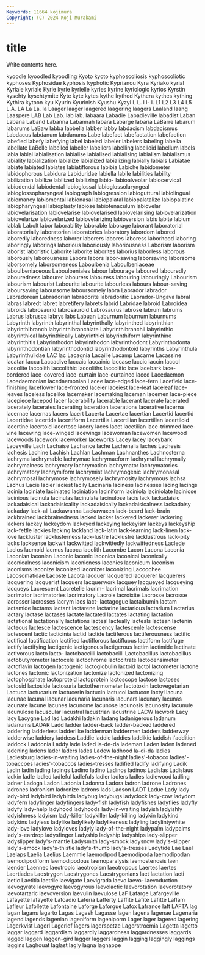 ```yaml
---
Keywords: 11664 kojimura
Copyright: (C) 2024 Koji Murakami
---
```


# title

Write contents here.



 kyoodle kyoodled kyoodling Kyoto kyoto
kyphoscoliosis kyphoscoliotic kyphoses Kyphosidae kyphosis kyphotic Kyprianou Kyra Kyriako kyrial
Kyriale kyriale Kyrie kyrie kyrielle kyries kyrine kyriologic kyrios Kyrstin
kyschty kyschtymite Kyte kyte kytes kythe kythed Kythera kythes kything
Kythira kytoon kyu Kyurin Kyurinish Kyushu Kyzyl L L. l
l- l. L1 L2 L3 L4 L5 L.A. LA La
La. la Laager laager laagered laagering laagers Laaland laang Laaspere
LAB Lab Lab. lab lab. labaara Labadie Labadieville labadist Laban
Labana Laband Labanna Labannah labara Labarge labaria LaBarre labarum labarums
LaBaw labba labbella labber labby labdacism labdacismus Labdacus labdanum labdanums
Labe labefact labefactation labefaction labefied labefy labefying label labeled labeler
labelers labeling labella labellate LaBelle labelled labeller labellers labelling labelloid
labellum labels labia labial labialisation labialise labialised labialising labialism labialismus
labiality labialization labialize labialized labializing labially labials Labiatae labiate labiated
labiates labiatiflorous labibia Labiche labidometer labidophorous Labidura Labiduridae labiella labile
labilities lability labilization labilize labilized labilizing labio- labioalveolar labiocervical labiodendal
labiodental labioglossal labioglossolaryngeal labioglossopharyngeal labiograph labiogression labioguttural labiolingual labiomancy labiomental
labionasal labiopalatal labiopalatalize labiopalatine labiopharyngeal labioplasty labiose labiotenaculum labiovelar labiovelarisation
labiovelarise labiovelarised labiovelarising labiovelarization labiovelarize labiovelarized labiovelarizing labioversion labis labite
labium lablab Labolt labor laborability laborable laborage laborant laboratorial laboratorially
laboratorian laboratories laboratory labordom labored laboredly laboredness laborer laborers labores
laboress laborhood laboring laboringly laborings laborious laboriously laboriousness Laborism laborism
laborist laboristic Laborite laborite laborites laborius laborless laborous laborously laborousness
Labors labors labor-saving laborsaving laborsome laborsomely laborsomeness Laboulbenia Laboulbeniaceae laboulbeniaceous
Laboulbeniales labour labourage laboured labouredly labouredness labourer labourers labouress labouring
labouringly Labourism labourism labourist Labourite labourite labourless labours labour-saving laboursaving
laboursome laboursomely labra Labrador labrador Labradorean Labradorian labradorite labradoritic Labrador-Ungava
labral labras labredt labret labretifery labrets labrid Labridae labroid Labroidea
labroids labrosaurid labrosauroid Labrosaurus labrose labrum labrums Labrus labrusca labrys
labs Labuan Laburnum laburnum laburnums Labyrinth labyrinth labyrinthal labyrinthally labyrinthed
labyrinthian labyrinthibranch labyrinthibranchiate Labyrinthibranchii labyrinthic labyrinthical labyrinthically Labyrinthici labyrinthiform labyrinthine
labyrinthitis Labyrinthodon labyrinthodon labyrinthodont Labyrinthodonta labyrinthodontian labyrinthodontid labyrinthodontoid labyrinths Labyrinthula
Labyrinthulidae LAC lac Lacagnia Lacaille Lacamp Lacarne Lacassine lacatan lacca
Laccadive laccaic laccainic laccase laccic laccin laccol laccolite laccolith laccolithic
laccoliths laccolitic lace lacebark lace-bordered lace-covered lace-curtain lace-curtained laced Lacedaemon
Lacedaemonian lacedaemonian Lacee lace-edged lace-fern Lacefield lace-finishing laceflower lace-fronted laceier
laceiest lace-leaf laceleaf lace-leaves laceless lacelike lacemaker lacemaking laceman lacemen
lace-piece lacepiece lacepod lacer lacerability lacerable lacerant lacerate lacerated lacerately
lacerates lacerating laceration lacerations lacerative lacerna lacernae lacernas lacers lacert
Lacerta Lacertae lacertian Lacertid lacertid Lacertidae lacertids lacertiform Lacertilia Lacertilian
lacertilian lacertiloid lacertine lacertoid lacertose lacery laces lacet lacetilian lace-trimmed
lace-vine lacewing lace-winged lacewings lacewoman lacewomen lacewood lacewoods lacework laceworker
laceworks Lacey lacey laceybark Laceyville Lach Lachaise Lachance lache Lachenalia
laches Lachesis lachesis Lachine Lachish Lachlan Lachman Lachnanthes Lachnosterna lachryma
lachrymable lachrymae lachrymaeform lachrymal lachrymally lachrymalness lachrymary lachrymation lachrymator lachrymatories
lachrymatory lachrymiform lachrymist lachrymogenic lachrymonasal lachrymosal lachrymose lachrymosely lachrymosity lachrymous
lachsa Lachus Lacie lacier laciest lacily Lacinaria laciness lacinesses lacing
lacings lacinia laciniate laciniated laciniation laciniform laciniola laciniolate laciniose lacinious
lacinula lacinulas lacinulate lacinulose lacis lack lackadaisic lackadaisical lackadaisicality lackadaisically
lackadaisicalness lackadaisy lackaday lack-all Lackawanna Lackawaxen lack-beard lack-brain lackbrained lackbrainedness
lacked lacker lackered lackerer lackering lackers lackey lackeydom lackeyed lackeying
lackeyism lackeys lackeyship lack-fettle lackies lacking lackland lack-latin lack-learning lack-linen
lack-love lackluster lacklusterness lack-lustre lacklustre lacklustrous lack-pity lacks lacksense lackwit
lackwitted lackwittedly lackwittedness Laclede Laclos lacmoid lacmus lacoca lacolith Lacombe
Lacon Lacona Laconia Laconian laconian Laconic laconic laconica laconical laconically
laconicalness laconicism laconicness laconics laconicum laconism laconisms laconize laconized laconizer
laconizing Lacoochee Lacosomatidae Lacoste Lacota lacquer lacquered lacquerer lacquerers lacquering
lacquerist lacquers lacquerwork lacquey lacqueyed lacqueying lacqueys Lacrescent Lacretelle lacrim-
lacrimal lacrimals lacrimation lacrimator lacrimatories lacrimatory Lacroix lacroixite Lacrosse lacrosse
lacrosser lacrosses lacrym lacs lact- lactagogue lactalbumin lactam lactamide lactams
lactant lactarene lactarine lactarious lactarium Lactarius lactary lactase lactases lactate
lactated lactates lactating lactation lactational lactationally lactations lacteal lacteally lacteals
lactean lactenin lacteous lactesce lactescence lactescency lactescenle lactescense lactescent lactic
lacticinia lactid lactide lactiferous lactiferousness lactific lactifical lactification lactified lactiflorous
lactifluous lactiform lactifuge lactify lactifying lactigenic lactigenous lactigerous lactim lactimide
lactinate lactivorous lacto lacto- lactobaccilli lactobacilli Lactobacillus lactobacillus lactobutyrometer lactocele
lactochrome lactocitrate lactodensimeter lactoflavin lactogen lactogenic lactoglobulin lactoid lactol lactometer
lactone lactones lactonic lactonization lactonize lactonized lactonizing lactophosphate lactoproteid lactoprotein
lactoscope lactose lactoses lactosid lactoside lactosuria lactothermometer lactotoxin lactovegetarian Lactuca
lactucarium lactucerin lactucin lactucol lactucon lactyl lacuna lacunae lacunal lacunar
lacunaria lacunaris lacunars lacunary lacunas lacunate lacune lacunes lacunome lacunose
lacunosis lacunosity lacunule lacunulose lacuscular lacustral lacustrian lacustrine LACW lacwork
Lacy lacy Lacygne Lad lad Ladakhi ladakin ladang ladanigerous ladanum
ladanums LADAR Ladd ladder ladder-back ladder-backed laddered laddering ladderless ladderlike
ladderman laddermen ladders ladderway ladderwise laddery laddess Laddie laddie laddies
laddikie laddish l'addition laddock Laddonia Laddy lade laded la-de-da lademan
Laden laden ladened ladening ladens lader laders lades Ladew ladhood
la-di-da ladies Ladiesburg ladies-in-waiting ladies-of-the-night ladies'-tobacco ladies'-tobaccoes ladies'-tobaccos ladies-tresses ladified
ladify ladifying Ladik Ladin ladin lading ladings Ladino ladino Ladinos
ladinos Ladislas Ladislaus ladkin ladle ladled ladleful ladlefuls ladler ladlers
ladles ladlewood ladling ladner Ladoga Ladon Ladonia Ladonna Ladora ladron
ladrone Ladrones ladrones ladronism ladronize ladrons lads Ladson LADT Ladue
Lady lady lady-bird ladybird ladybirds ladybug ladybugs ladyclock lady-cow ladydom
ladyfern ladyfinger ladyfingers lady-fish ladyfish ladyfishes ladyflies ladyfly ladyfy lady-help
ladyhood ladyhoods lady-in-waiting ladyish ladyishly ladyishness ladyism lady-killer ladykiller lady-killing
ladykin ladykind ladykins ladyless ladylike ladylikely ladylikeness ladyling ladylintywhite lady-love
ladylove ladyloves ladyly lady-of-the-night ladypalm ladypalms lady's-eardrop ladysfinger Ladyship ladyship
ladyships lady-slipper ladyslipper lady's-mantle Ladysmith lady-smock ladysnow lady's-slipper lady's-smock lady's-thistle
lady's-thumb lady's-tresses Ladytide Lae Lael Laelaps Laelia Laelius Laemmle laemodipod
Laemodipoda laemodipodan laemodipodiform laemodipodous laemoparalysis laemostenosis laen laender Laennec laeotropic
laeotropism laeotropous Laertes laertes Laertiades Laestrygon Laestrygones Laestrygonians laet laetation
laeti laetic Laetitia laetrile laevigate Laevigrada laevo laevo- laevoduction laevogyrate
laevogyre laevogyrous laevolactic laevorotation laevorotatory laevotartaric laevoversion laevulin laevulose LaF
Lafarge Lafargeville Lafayette lafayette Lafcadio Laferia Lafferty Laffite Lafite Lafitte
Laflam Lafleur Lafollette Lafontaine Laforge Laforgue Lafox Lafrance laft LAFTA
lag lagan lagans lagarto Lagas Lagash Lagasse lagen lagena lagenae
Lagenaria lagend lagends lagenian lageniform lageniporm Lager lager lagered lagering
Lagerkvist Lagerl Lagerlof lagers lagerspetze Lagerstroemia Lagetta lagetto laggar laggard
laggardism laggardly laggardness laggardnesses laggards lagged laggen laggen-gird lagger laggers
laggin lagging laggingly laggings laggins Laghouat laglast lagly lagna lagnappe
